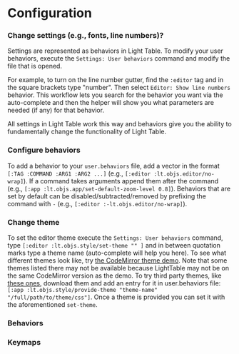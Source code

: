 # Configuration

### Change settings (e.g., fonts, line numbers)?

Settings are represented as behaviors in Light Table. To modify your user behaviors, execute the `Settings: User behaviors` command and modify the file that is opened. 

For example, to turn on the line number gutter, find the `:editor` tag and in the square brackets type "number". Then select `Editor: Show line numbers` behavior. This workflow lets you search for the behavior you want via the auto-complete and then the helper will show you what parameters are needed (if any) for that behavior.

All settings in Light Table work this way and behaviors give you the ability to fundamentally change the functionality of Light Table.

### Configure behaviors

To add a behavior to your `user.behaviors` file, add a vector in the format `[:TAG :COMMAND :ARG1 :ARG2 ...]` (e.g., `[:editor :lt.objs.editor/no-wrap]`). If a command takes arguments append them after the command (e.g., `[:app :lt.objs.app/set-default-zoom-level 0.8]`). Behaviors that are set by default can be disabled/subtracted/removed by prefixing the command with `-`  (e.g., `[:editor :-lt.objs.editor/no-wrap]`).

### Change theme

To set the editor theme execute the `Settings: User behaviors` command, type `[:editor :lt.objs.style/set-theme "" ]` and in between quotation marks type a theme name (auto-complete will help you here). To see what different themes look like, try [the CodeMirror theme demo](http://codemirror.com/demo/theme.html). Note that some themes listed there may not be available because LightTable may not be on the same CodeMirror version as the demo. To try third party themes, like [these ones](https://github.com/FarhadG/code-mirror-themes), download them and add an entry for it in user.behaviors file:  `[:app :lt.objs.style/provide-theme "theme-name" "/full/path/to/theme/css"]`. Once a theme is provided you can set it with the aforementioned `set-theme`.


### Behaviors

### Keymaps
